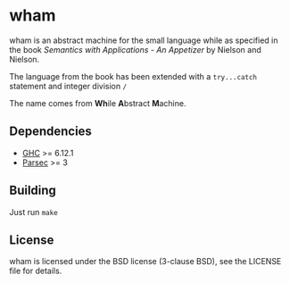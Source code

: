 wham
====
wham is an abstract machine for the small language while as specified in the 
book <cite>Semantics with Applications - An Appetizer</cite> by 
Nielson and Nielson.

The language from the book has been extended with a `try...catch` statement and 
integer division `/`

The name comes from **Wh**ile **A**bstract **M**achine.

Dependencies
------------
* [GHC](http://www.haskell.org/ghc/) >= 6.12.1
* [Parsec](http://legacy.cs.uu.nl/daan/download/parsec/parsec.html) >= 3

Building
--------
Just run `make`

License
-------
wham is licensed under the BSD license (3-clause BSD), see the LICENSE file for 
details.
